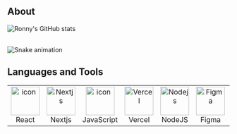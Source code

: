 ## About
![Ronny's GitHub stats](https://github-readme-stats.vercel.app/api?username=rebnoether&show_icons=true&theme=transparent)
<br><br>

![Snake animation](https://github.com/rebnoether/rebnoether/blob/output/github-contribution-grid-snake.svg)


## Languages and Tools
<table align="center">
  <tr>
    <td align="center" width="96">
        <img src="https://techstack-generator.vercel.app/react-icon.svg" alt="icon" width="65" height="65" />
      <br>React
    </td>
 <td align="center" width="96">
        <img src="https://skillicons.dev/icons?i=nextjs" width="65" height="65" alt="Nextjs" />
      <br>Nextjs
    </td>
    <td align="center" width="96">
        <img src="https://techstack-generator.vercel.app/js-icon.svg" alt="icon" width="65" height="65" />
      <br>JavaScript
    </td>
      <td align="center" width="96">
        <img src="https://skillicons.dev/icons?i=vercel" width="65" height="65" alt="Vercel" />
      <br>Vercel
    </td>
      <td align="center" width="96">
        <img src="https://skillicons.dev/icons?i=nodejs" width="65" height="65" alt="Nodejs" />
      <br>NodeJS
    </td>
       <td align="center" width="96">
        <img src="https://skillicons.dev/icons?i=figma" width="65" height="65" alt="Figma" />
      <br>Figma
    </td>
        <td align="center" width="96">
        <img src="https://skillicons.dev/icons?i=vue" width="65" height="65" alt="Vue" />
      <br>Vue
    </td>
        <td align="center" width="96">
        <img src="https://skillicons.dev/icons?i=nuxtjs" width="65" height="65" alt="Nuxtjs" />
      <br>Nuxtjs
    </td>
     <td align="center" width="96">
      <a href="#macropower-tech">
        <img src="https://techstack-generator.vercel.app/docker-icon.svg" alt="icon" width="65" height="65" />
      </a>
      <br>Docker
    </td>
    <td align="center" width="96">
        <img src="https://techstack-generator.vercel.app/mysql-icon.svg" alt="icon" width="65" height="65" />
      <br>MySQL
    </td>
    <td align="center" width="96">
        <img src="https://skillicons.dev/icons?i=bitbucket" width="65" height="65" alt="Bitbucket" />
      <br>Bitbucket
    </td>
  </tr>
</table>
